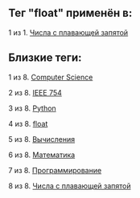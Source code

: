 ## Тег "float" применён в:

1 из 1. [Числа с плавающей запятой](../Computer%20science/Числа%20с%20плавающей%20запятой.md)

## Близкие теги:

1 из 8. [Computer Science](./computer%20science.md)

2 из 8. [IEEE 754](./ieee%20754.md)

3 из 8. [Python](./python.md)

4 из 8. [float](./float.md)

5 из 8. [Вычисления](./вычисления.md)

6 из 8. [Математика](./математика.md)

7 из 8. [Программирование](./программирование.md)

8 из 8. [Числа с плавающей запятой](./числа%20с%20плавающей%20запятой.md)

